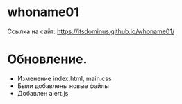 # whoname01
Ссылка на сайт: https://itsdominus.github.io/whoname01/

# Обновление. 
- Изменение index.html, main.css
- Были добавлены новые файлы
- Добавлен alert.js

